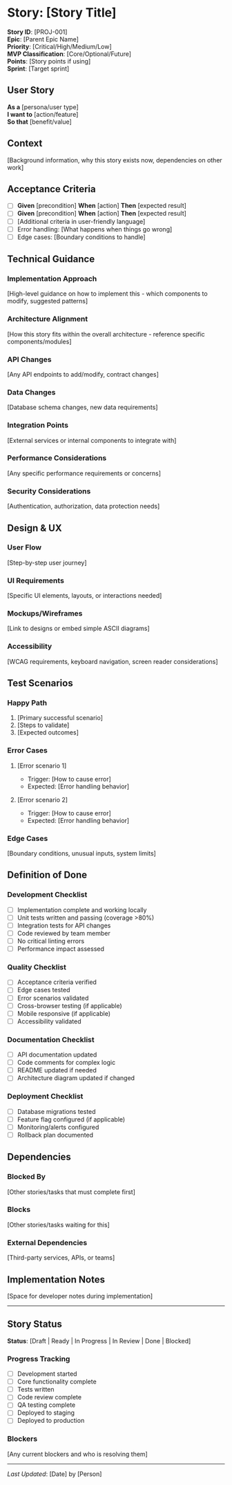 # Story: [Story Title]

**Story ID**: [PROJ-001]  
**Epic**: [Parent Epic Name]  
**Priority**: [Critical/High/Medium/Low]  
**MVP Classification**: [Core/Optional/Future]  
**Points**: [Story points if using]  
**Sprint**: [Target sprint]

## User Story
**As a** [persona/user type]  
**I want to** [action/feature]  
**So that** [benefit/value]

## Context
[Background information, why this story exists now, dependencies on other work]

## Acceptance Criteria
- [ ] **Given** [precondition] **When** [action] **Then** [expected result]
- [ ] **Given** [precondition] **When** [action] **Then** [expected result]
- [ ] [Additional criteria in user-friendly language]
- [ ] Error handling: [What happens when things go wrong]
- [ ] Edge cases: [Boundary conditions to handle]

## Technical Guidance

### Implementation Approach
[High-level guidance on how to implement this - which components to modify, suggested patterns]

### Architecture Alignment
[How this story fits within the overall architecture - reference specific components/modules]

### API Changes
[Any API endpoints to add/modify, contract changes]

### Data Changes
[Database schema changes, new data requirements]

### Integration Points
[External services or internal components to integrate with]

### Performance Considerations
[Any specific performance requirements or concerns]

### Security Considerations
[Authentication, authorization, data protection needs]

## Design & UX

### User Flow
[Step-by-step user journey]

### UI Requirements
[Specific UI elements, layouts, or interactions needed]

### Mockups/Wireframes
[Link to designs or embed simple ASCII diagrams]

### Accessibility
[WCAG requirements, keyboard navigation, screen reader considerations]

## Test Scenarios

### Happy Path
1. [Primary successful scenario]
2. [Steps to validate]
3. [Expected outcomes]

### Error Cases
1. [Error scenario 1]
   - Trigger: [How to cause error]
   - Expected: [Error handling behavior]

2. [Error scenario 2]
   - Trigger: [How to cause error]
   - Expected: [Error handling behavior]

### Edge Cases
[Boundary conditions, unusual inputs, system limits]

## Definition of Done

### Development Checklist
- [ ] Implementation complete and working locally
- [ ] Unit tests written and passing (coverage >80%)
- [ ] Integration tests for API changes
- [ ] Code reviewed by team member
- [ ] No critical linting errors
- [ ] Performance impact assessed

### Quality Checklist
- [ ] Acceptance criteria verified
- [ ] Edge cases tested
- [ ] Error scenarios validated
- [ ] Cross-browser testing (if applicable)
- [ ] Mobile responsive (if applicable)
- [ ] Accessibility validated

### Documentation Checklist
- [ ] API documentation updated
- [ ] Code comments for complex logic
- [ ] README updated if needed
- [ ] Architecture diagram updated if changed

### Deployment Checklist
- [ ] Database migrations tested
- [ ] Feature flag configured (if applicable)
- [ ] Monitoring/alerts configured
- [ ] Rollback plan documented

## Dependencies

### Blocked By
[Other stories/tasks that must complete first]

### Blocks
[Other stories/tasks waiting for this]

### External Dependencies
[Third-party services, APIs, or teams]

## Implementation Notes
[Space for developer notes during implementation]

---

## Story Status

**Status**: [Draft | Ready | In Progress | In Review | Done | Blocked]

### Progress Tracking
- [ ] Development started
- [ ] Core functionality complete
- [ ] Tests written
- [ ] Code review complete
- [ ] QA testing complete
- [ ] Deployed to staging
- [ ] Deployed to production

### Blockers
[Any current blockers and who is resolving them]

---
*Last Updated*: [Date] by [Person]